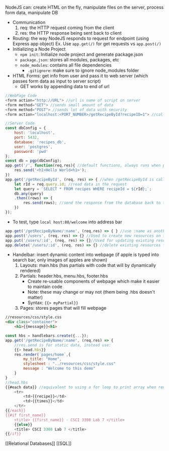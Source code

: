 NodeJS can: create HTML on the fly, manipulate files on the server, process form data, manipulate DB
- Communication
	1. req: the HTTP request coming from the client
	2. res: the HTTP response being sent back to client
- Routing: the way NodeJS responds to request for endpoint (using Express app object)
	Ex. Use `app.get(/)` for get requests vs `app.post(/)`
- Initializing a Node Project
	- `npm init`: Initialize node project and generate package.json
	- `package.json`: stores all modules, packages, etc
	- `node_modules`: contains all file dependencies
		- `.gitignore`: make sure to ignore node_modules folder
- HTML Forms: get info from user and pass it to web server (which passes form data as input to server script)
	- GET works by appending data to end of url
```js
//WebPage Code
<form action="http://URL"> //url is name of script on server
<form method="GET"> //sends small amount of data
<form method="POST"> //sends lot of data with security
<form action="localhost:<PORT_NUMBER>/getRecipeById?recipeID=1"> //call function /getRecipeById and pass recipeID = 1 in

//Server Code
const dbConfig = {
	host: 'localhost',
	port: 5432,
	database: 'recipes_db',
	user: 'postgres',
	password: 'pwd'
};
const db = pgp(dbConfig);
app.get('/', function(req,res){ //default functions, always runs when page loads
	res.send('<h1>Hello World<h1>');
})
app.get('/getRecipeById', (req, res) => { //when /getRecipeById is called, run function
    let rId = req.query.id; //read data in the request
    let query = `SELECT * FROM recipes WHERE recipeId = ${rId};`;
    db.any(query)
    .then((rows) => {
        res.send(rows); //send the response from the database back to the client
    })
});
```
- To test, type `local host:80/welcome` into address bar
```js
app.get('/getRecipeByName/:name', (req,res) => { } //use :name as another way to pass value (ie. localhost:<PORT_NUMBER>/getRecipeByName/tirimisu)
app.post('/users', (req, res) => {} //Used to create new resources on the server. Like creating new user in database
app.put('/users/:id', (req, res) => {}//Used for updating existing resources
app.delete('/users/:id', (req, res) => {} //delete existing resources from server
```
- Handelbar: insert dynamic content into webpage (if apple is typed into search bar, only images of apples are shown)
	1. Layouts: main.hbs (has partials with code that will by dynamically rendered)
	2. Partials: header.hbs, menu.hbs, footer.hbs
		- Create re-usable components of webpage which make it easier to maintain code
		- Note: these may change or may not (them being .hbs doesn't matter)
		- Syntax: `{{> myPartial}}`
	3. Pages: stores pages that will fill webpage
```html
//resources/css/style.css
<div class="container">
	<h1>{{message}}<h1>
```
```js
const hbs = handlebars.create({...});
app.get('/getRecipeByName/:name', (req,res) => { 
	//res.send is for static data, instead use:
	{{> head.hbs}}
	res.render(`pages/home`,{
		my_title: "Home",
		stylesheet : "../resources/css/style.css"
		message : "Welcome to this demo"
	}
}
//head.hbs 
{{#each data}} //equivalent to using a for loop to print array when rendering
	<tr>
		<td>{{recipe}}</td>
		<td>{{times}}</td>
	</tr>
{{/each}}
{{#if first_name}}
	<title> {{first_name}} - CSCI 3308 Lab 7 </title>
	{{else}}
	<title> CSCI 3308 Lab 7 </title>
{{/if}}
  ```
[[Relational Databases]]
[[SQL]]
